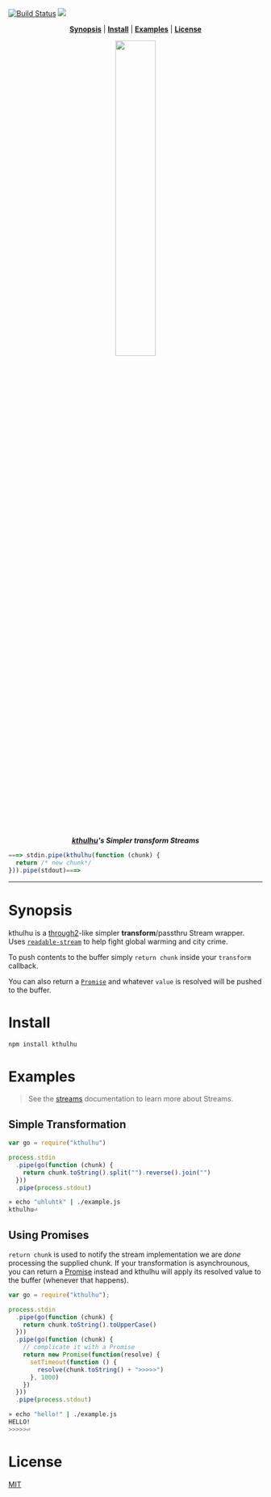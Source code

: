 [![Build Status][TravisLogo]][Travis] ![](https://img.shields.io/cocoapods/l/AFNetworking.svg)


<a name="kthulhu"></a>

<p align="center">
<b><a href="#synopsis">Synopsis</a></b>
|
<b><a href="#install">Install</a></b>
|
<b><a href="#examples">Examples</a></b>
|
<b><a href="#license">License</a></b>
</p>

<p align="center">
<a href="https://github.com/bucaran/kthulhu/blob/master/kthulhu">
<img width=40% src="https://cloud.githubusercontent.com/assets/8317250/7150097/26393d02-e351-11e4-8eff-eff06ceb44e4.png">
</a>
</p>

<p align="center">
<em><strong><a href="https://www.google.co.jp/search?q=kthulhu&client=safari&rls=en&biw=1276&bih=715&source=lnms&tbm=isch&sa=X&ei=QbEtVcq9I4G2mAXgvYDwAQ&ved=0CAYQ_AUoAQ">kthulhu</a>'s Simpler transform Streams</strong></em>
</p>

```js
===> stdin.pipe(kthulhu(function (chunk) {
  return /* new chunk*/
})).pipe(stdout)===>
```

<hr>


# Synopsis

kthulhu is a [through2](https://github.com/rvagg/through2)-like simpler **transform**/passthru Stream wrapper. Uses [`readable-stream`](https://github.com/iojs/readable-stream) to help fight global warming and city crime.

To push contents to the buffer simply `return chunk` inside your `transform` callback.

You can also return a [`Promise`](https://developer.mozilla.org/en/docs/Web/JavaScript/Reference/Global_Objects/Promise) and whatever `value` is resolved will be pushed to the buffer.

# Install

```sh
npm install kthulhu
```

# Examples


> See the [streams](https://nodejs.org/api/stream.html#stream_stream) documentation to learn more about Streams.

## Simple Transformation

```js
var go = require("kthulhu")

process.stdin
  .pipe(go(function (chunk) {
    return chunk.toString().split("").reverse().join("")
  }))
  .pipe(process.stdout)
```

```sh
» echo "uhluhtk" | ./example.js
kthulhu⏎
```

## Using Promises

`return chunk` is used to notify the stream implementation we are _done_ processing the supplied chunk. If your transformation is asynchrounous, you can return a [Promise](https://developer.mozilla.org/en/docs/Web/JavaScript/Reference/Global_Objects/Promise) instead and kthulhu will apply its resolved value to the buffer (whenever that happens).

```js
var go = require("kthulhu");

process.stdin
  .pipe(go(function (chunk) {
    return chunk.toString().toUpperCase()
  }))
  .pipe(go(function (chunk) {
    // complicate it with a Promise
    return new Promise(function(resolve) {
      setTimeout(function () {
        resolve(chunk.toString() + ">>>>>")
      }, 1000)
    })
  }))
  .pipe(process.stdout)

```

```sh
» echo "hello!" | ./example.js
HELLO!
>>>>>⏎
```

# License

[MIT](http://opensource.org/licenses/MIT)

[TravisLogo]: https://travis-ci.org/bucaran/kthulhu.svg?branch=master

[Travis]: https://travis-ci.org/bucaran/kthulhu
